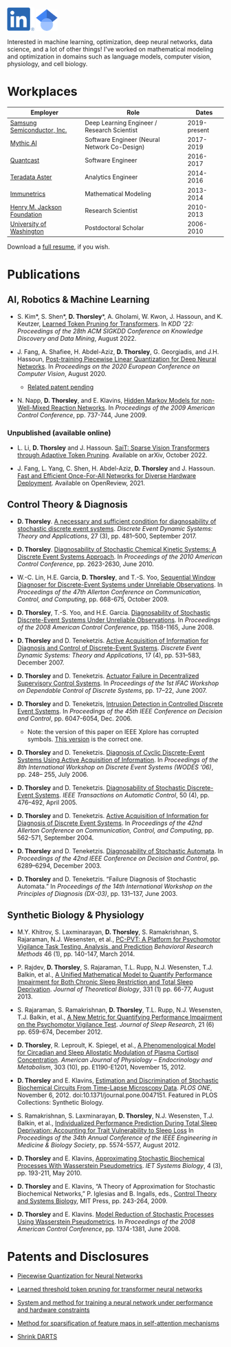 [![LinkedIn](assets/LI-In-Bug.png)](https://www.linkedin.com/in/david-thorsley/)  [![Google Scholar](assets/google-scholar.png)](https://scholar.google.com/citations?user=En4wZacAAAAJ) 

Interested in machine learning, optimization, deep neural networks, data science, and a lot of other things! I've worked on mathematical modeling and optimization in domains such as language models, computer vision, physiology, and cell biology.

# Workplaces

| Employer | Role |  Dates |
|---|---|---|
| [Samsung Semiconductor, Inc.](https://samsungsemiconductor-us.com/) | Deep Learning Engineer / Research Scientist | 2019-present| 
| [Mythic AI](https://www.mythic-ai.com/) | Software Engineer (Neural Network Co-Design)| 2017-2019 |
| [Quantcast](https://www.quantcast.com/) | Software Engineer | 2016-2017 |
| [Teradata Aster](https://www.asterdata.com/) | Analytics Engineer | 2014-2016|
| [Immunetrics](https://www.immunetrics.com/) | Mathematical Modeling | 2013-2014|
| [Henry M. Jackson Foundation](https://www.hjf.org/) | Research Scientist | 2010-2013 |
| [University of Washington](https://www.washington.edu/) | Postdoctoral Scholar | 2006-2010 |

Download a [full resume](./pubs/resume20230512.pdf), if you wish.
# Publications

## AI, Robotics & Machine Learning
* S. Kim*, S. Shen*, **D. Thorsley***, A. Gholami, W. Kwon, J. Hassoun, and K. Keutzer, [Learned Token Pruning for Transformers](https://dl.acm.org/doi/abs/10.1145/3534678.3539260). In _KDD '22: Proceedings of the 28th ACM SIGKDD Conference on Knowledge Discovery and Data Mining_, August 2022.
  

* J. Fang, A. Shafiee, H. Abdel-Aziz, **D. Thorsley**, G. Georgiadis, and J.H. Hassoun, [Post-training Piecewise Linear Quantization for Deep Neural Networks](https://link.springer.com/chapter/10.1007/978-3-030-58536-5_5). In _Proceedings on the 2020 European Conference on Computer Vision_, August 2020.
  * [Related patent pending](https://patents.google.com/patent/US20210133278A1/en)  
  

* N. Napp, **D. Thorsley**, and E. Klavins, [Hidden Markov Models for non-Well-Mixed Reaction Networks](https://ieeexplore.ieee.org/abstract/document/5160103). In _Proceedings of the 2009 American Control Conference_, pp. 737-744, June 2009.

### Unpublished (available online)

* L. Li, **D. Thorsley** and J. Hassoun. [SaiT: Sparse Vision Transformers through Adaptive Token Pruning](https://arxiv.org/abs/2210.05832). Available on arXiv, October 2022.


* J. Fang, L. Yang, C. Shen, H. Abdel-Aziz, **D. Thorsley** and J. Hassoun. [Fast and Efficient Once-For-All Networks for Diverse Hardware Deployment](https://openreview.net/pdf?id=ErsRrojuPzw ). Available on OpenReview, 2021.



## Control Theory & Diagnosis
* **D. Thorsley**. [A necessary and sufficient condition for diagnosability of stochastic discrete event systems](https://link.springer.com/article/10.1007/s10626-017-0236-y). _Discrete Event Dynamic Systems: Theory and Applications_, 27 (3), pp. 481–500, September 2017.
  

* **D. Thorsley**. [Diagnosability of Stochastic Chemical Kinetic Systems: A Discrete Event Systems Approach](https://ieeexplore.ieee.org/abstract/document/5530522). In _Proceedings of the 2010 American Control Conference_, pp. 2623-2630, June 2010.
  

* W.-C. Lin, H.E. Garcia, **D. Thorsley**, and T.-S. Yoo, [Sequential Window Diagnoser for Discrete-Event Systems under Unreliable Observations](https://ieeexplore.ieee.org/abstract/document/5394922/). In _Proceedings of the 47th Allerton Conference on Communication, Control, and Computing_, pp. 668-675, October 2009.
  

* **D. Thorsley**, T.-S. Yoo, and H.E. Garcia. [Diagnosability of Stochastic Discrete-Event Systems Under Unreliable Observations](https://link.springer.com/article/10.1007/s10626-007-0027-y). In _Proceedings of the 2008 American Control Conference_, pp. 1158-1165, June 2008.
  

* **D. Thorsley** and D. Teneketzis. [Active Acquisition of Information for Diagnosis and Control of Discrete-Event Systems](https://link.springer.com/article/10.1007/s10626-007-0027-y). _Discrete Event Dynamic Systems: Theory and Applications_, 17 (4), pp. 531–583, December 2007.
  

* **D. Thorsley** and D. Teneketzis. [Actuator Failure in Decentralized Supervisory Control Systems](https://www.sciencedirect.com/science/article/pii/S1474667015311137). In _Proceedings of the 1st IFAC Workshop on Dependable Control of Discrete Systems_, pp. 17–22, June 2007.
  

* **D. Thorsley** and D. Teneketzis, [Intrusion Detection in Controlled Discrete Event Systems](https://ieeexplore.ieee.org/abstract/document/4177577). In _Proceedings of the 45th IEEE Conference on Decision and Control_, pp. 6047-6054, Dec. 2006.
  * Note: the version of this paper on IEEE Xplore has corrupted symbols. [This version](./pubs/CDC2006.pdf) is the correct one.
  

* **D. Thorsley** and D. Teneketzis. [Diagnosis of Cyclic Discrete-Event Systems Using Active Acquisition of Information](https://ieeexplore.ieee.org/abstract/document/1678438). In _Proceedings of the 8th International Workshop on Discrete Event Systems (WODES ’06)_, pp. 248– 255, July 2006.
  

* **D. Thorsley** and D. Teneketzis. [Diagnosability of Stochastic Discrete-Event Systems](https://ieeexplore.ieee.org/abstract/document/1412007). _IEEE Transactions on Automatic Control_, 50 (4), pp. 476–492, April 2005.
  

* **D. Thorsley** and D. Teneketzis. [Active Acquisition of Information for Diagnosis of Discrete Event Systems](http://www.eecs.umich.edu/umdes/publication_files/dtal04c.pdf). In _Proceedings of the 42nd Allerton Conference on Communication, Control, and Computing_, pp. 562-571, September 2004.
  

* **D. Thorsley** and D. Teneketzis. [Diagnosability of Stochastic Automata](https://ieeexplore.ieee.org/abstract/document/1272304). In _Proceedings of the 42nd IEEE Conference on Decision and Control_, pp. 6289–6294, December 2003.
  

* **D. Thorsley** and D. Teneketzis. “Failure Diagnosis of Stochastic Automata.” In _Proceedings of the 14th International Workshop on the Principles of Diagnosis (DX-03)_, pp. 131–137, June 2003.


## Synthetic Biology & Physiology
* M.Y. Khitrov, S. Laxminarayan, **D. Thorsley**, S. Ramakrishnan, S. Rajaraman, N.J. Wesensten, et al., [PC-PVT: A Platform for Psychomotor Vigilance Task Testing, Analysis, and Prediction](https://link.springer.com/article/10.3758/s13428-013-0339-9) _Behavioral Research Methods_ 46 (1), pp. 140-147, March 2014.
  

* P. Rajdev, **D. Thorsley**, S. Rajaraman, T.L. Rupp, N.J. Wesensten, T.J. Balkin, et al., [A Unified Mathematical Model to Quantify Performance Impairment for Both Chronic Sleep Restriction and Total Sleep Deprivation](https://www.sciencedirect.com/science/article/pii/S0022519313001811). _Journal of Theoretical Biology_, 331 (1) pp. 66-77, August 2013.
  

* S. Rajaraman, S. Ramakrishnan, **D. Thorsley**, T.L. Rupp, N.J. Wesensten, T.J. Balkin, et al., [A New Metric for Quantifying Performance Impairment on the Psychomotor Vigilance Test](https://onlinelibrary.wiley.com/doi/full/10.1111/j.1365-2869.2012.01008.x). _Journal of Sleep Research_, 21 (6) pp. 659-674, December 2012.
  

* **D. Thorsley**, R. Leproult, K. Spiegel, et al., [A Phenomenological Model for Circadian and Sleep Allostatic Modulation of Plasma Cortisol Concentration](https://journals.physiology.org/doi/full/10.1152/ajpendo.00271.2012). _American Journal of Physiology – Endocrinology and Metabolism_, 303 (10), pp. E1190-E1201, November 15, 2012.
  

* **D. Thorsley** and E. Klavins, [Estimation and Discrimination of Stochastic Biochemical Circuits From Time-Lapse Microscopy Data](https://journals.plos.org/plosone/article?id=10.1371/journal.pone.0047151). _PLOS ONE_, November 6, 2012. doi:10.1371/journal.pone.0047151. Featured in PLOS Collections: Synthetic Biology.
  

* S. Ramakrishnan, S. Laxminarayan, **D. Thorsley**, N.J. Wesensten, T.J. Balkin, et al., [Individualized Performance Prediction During Total Sleep Deprivation: Accounting for Trait Vulnerability to Sleep Loss](https://ieeexplore.ieee.org/abstract/document/6347257) In _Proceedings of the 34th Annual Conference of the IEEE Engineering in Medicine & Biology Society_, pp. 5574-5577, August 2012.
  

* **D. Thorsley** and E. Klavins, [Approximating Stochastic Biochemical Processes With Wasserstein Pseudometrics](https://digital-library.theiet.org/content/journals/10.1049/iet-syb.2009.0039). _IET Systems Biology_, 4 (3), pp. 193-211, May 2010.
  

* **D. Thorsley** and E. Klavins, “A Theory of Approximation for Stochastic Biochemical Networks,” P. Iglesias and B. Ingalls, eds., [Control Theory and Systems Biology](https://mitpress.mit.edu/books/control-theory-and-systems-biology), MIT Press, pp. 243-264, 2009.
  

* **D. Thorsley** and E. Klavins. [Model Reduction of Stochastic Processes Using Wasserstein Pseudometrics](https://ieeexplore.ieee.org/abstract/document/4586684). In _Proceedings of the 2008 American Control Conference_, pp. 1374-1381, June 2008.


# Patents and Disclosures

* [Piecewise Quantization for Neural Networks](https://patents.google.com/patent/US20210133278A1/en)

* [Learned threshold token pruning for transformer neural networks](https://patents.google.com/patent/US20220374766A1/en)

* [System and method for training a neural network under performance and hardware constraints](https://patents.google.com/patent/US20230107658A1/en)

* [Method for sparsification of feature maps in self-attention mechanisms](https://patents.google.com/patent/US20230028226A1/en)

* [Shrink DARTS](https://www.freepatentsonline.com/y2023/0038891.html)

